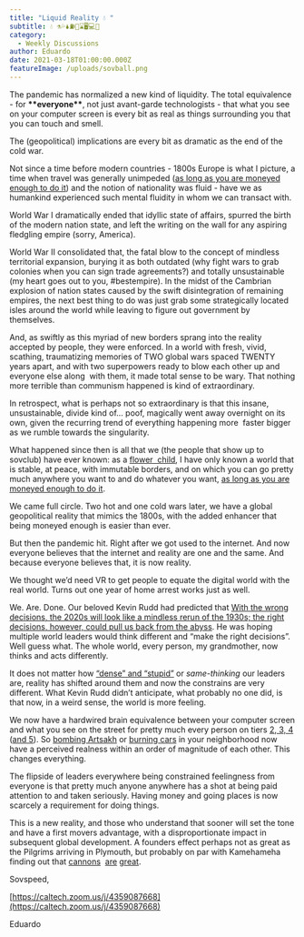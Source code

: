 ```yaml
---
title: "Liquid Reality 💧 "
subtitle: 💧 ⚗️💦🌢⛽💉⌛🖥️💻📱
category:
  - Weekly Discussions
author: Eduardo
date: 2021-03-18T01:00:00.000Z
featureImage: /uploads/sovball.png
---
```

The pandemic has normalized a new kind of liquidity. The total equivalence - for **\*\*everyone\*\***, not just avant-garde technologists - that what you see on your computer screen is every bit as real as things surrounding you that you can touch and smell.

The (geopolitical) implications are every bit as dramatic as the end of the cold war.

Not since a time before modern countries - 1800s Europe is what I picture, a time when travel was generally unimpeded ([as long as you are moneyed enough to do it](https://en.wikipedia.org/wiki/Grand_Tour)) and the notion of nationality was fluid - have we as humankind experienced such mental fluidity in whom we can transact with.

World War I dramatically ended that idyllic state of affairs, spurred the birth of the modern nation state, and left the writing on the wall for any aspiring fledgling empire (sorry, America).

World War II consolidated that, the fatal blow to the concept of mindless territorial expansion, burying it as both outdated (why fight wars to grab colonies when you can sign trade agreements?) and totally unsustainable (my heart goes out to you, #bestempire). In the midst of the Cambrian explosion of nation states caused by the swift disintegration of remaining empires, the next best thing to do was just grab some strategically located isles around the world while leaving to figure out government by themselves.

And, as swiftly as this myriad of new borders sprang into the reality accepted by people, they were enforced. In a world with fresh, vivid, scathing, traumatizing memories of TWO global wars spaced TWENTY years apart, and with two superpowers ready to blow each other up and everyone else along  with them, it made total sense to be wary. That nothing more terrible than communism happened is kind of extraordinary.

In retrospect, what is perhaps not so extraordinary is that this insane, unsustainable, divide kind of… poof, magically went away overnight on its own, given the recurring trend of everything happening more  faster bigger as we rumble towards the singularity. 

What happened since then is all that we (the people that show up to sovclub) have ever known: as a [flower  child](https://www.caltechsovereignty.club/something-is-happening), I have only known a world that is stable, at peace, with immutable borders, and on which you can go pretty much anywhere you want to and do whatever you want, [as long as you are moneyed enough to do it](https://www.google.com/travel/flights).

We came full circle. Two hot and one cold wars later, we have a global geopolitical reality that mimics the 1800s, with the added enhancer that being moneyed enough is easier than ever.

But then the pandemic hit. Right after we got used to the internet. And now everyone believes that the internet and reality are one and the same. And because everyone believes that, it is now reality.

We thought we’d need VR to get people to equate the digital world with the real world. Turns out one year of home arrest works just as well.

We. Are. Done. Our beloved Kevin Rudd had predicted that [With the wrong decisions, the 2020s will look like a mindless rerun of the 1930s; the right decisions, however, could pull us back from the abyss](https://drive.google.com/file/d/1tZqD16Bq1E5Xgzoieost955F6Rmp8Z9x/view?usp=sharing). He was hoping multiple world leaders would think different and “make the right decisions”. Well guess what. The whole world, every person, my grandmother, now thinks and acts differently.

It does not matter how [“dense” and “stupid”](https://wikileaks.org/plusd/cables/07SINGAPORE1932_a.html) or *same-thinking* our leaders are, reality has shifted around them and now the constrains are very different. What Kevin Rudd didn’t anticipate, what probably no one did, is that now, in a weird sense, the world is more feeling.

We now have a hardwired brain equivalence between your computer screen and what you see on the street for pretty much every person on tiers [2, 3, 4](https://www.gapminder.org/fw/income-levels/) ([and 5](https://medium.com/@RhysLindmark/a-critique-of-hans-roslings-factfulness-why-we-should-use-5-levels-instead-of-4-dccaac0440b4)). So [bombing Artsakh](https://twitter.com/zmnatsakanyan/status/1321539490041810948) or [burning cars](https://twitter.com/corinne_perkins/status/1266186713493385216) in your neighborhood now have a perceived realness within an order of magnitude of each other. This changes everything.

The flipside of leaders everywhere being constrained feelingness from everyone is that pretty much anyone anywhere has a shot at being paid attention to and taken seriously. Having money and going places is now scarcely a requirement for doing things. 

This is a new reality, and those who understand that sooner will set the tone and have a first movers advantage, with a disproportionate impact in subsequent global development. A founders effect perhaps not as great as the Pilgrims arriving in Plymouth, but probably on par with Kamehameha finding out that [cannons](https://en.wikipedia.org/wiki/Battle_of_Kepaniwai)  [are](https://www.historynet.com/kamehamehas-commandos.htm) [great](https://en.wikipedia.org/wiki/Battle_of_Nu%CA%BBuanu).

Sovspeed,

[https://caltech.zoom.us/j/​4359087668](https://caltech.zoom.us/j/4359087668)

Eduardo